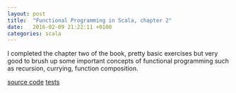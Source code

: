```yaml
---
layout: post
title:  "Functional Programming in Scala, chapter 2"
date:   2016-02-09 21:22:11 +0100
categories: scala
---
```


I completed the chapter two of the book, pretty basic exercises but very good to brush up some important concepts of functional programming such as recursion, currying, function composition.

[source code][fpis-ch02-repo]
[tests][fpis-ch02-test-repo]

[fpis-ch02-repo]: https://github.com/mtraina/functional-programming-in-scala/tree/master/src/main/scala/com/mtraina/fpis/chapter02

[fpis-ch02-test-repo]: https://github.com/mtraina/functional-programming-in-scala/tree/master/src/test/scala/com/mtraina/fpis/chapter02
